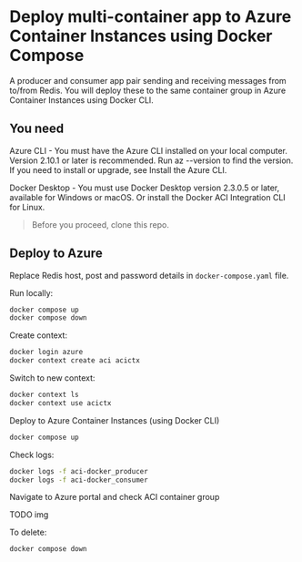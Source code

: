 # Deploy multi-container app to Azure Container Instances using Docker Compose

A producer and consumer app pair sending and receiving messages from to/from Redis. You will deploy these to the same container group in Azure Container Instances using Docker CLI.

## You need

Azure CLI - You must have the Azure CLI installed on your local computer. Version 2.10.1 or later is recommended. Run az --version to find the version. If you need to install or upgrade, see Install the Azure CLI.

Docker Desktop - You must use Docker Desktop version 2.3.0.5 or later, available for Windows or macOS. Or install the Docker ACI Integration CLI for Linux.

> Before you proceed, clone this repo.

## Deploy to Azure

Replace Redis host, post and password details in `docker-compose.yaml` file.

Run locally:

```bash
docker compose up
docker compose down
```

Create context:

```bash
docker login azure
docker context create aci acictx
```

Switch to new context:

```bash
docker context ls
docker context use acictx
```

Deploy to Azure Container Instances (using Docker CLI)

```bash
docker compose up
```

Check logs:

```bash
docker logs -f aci-docker_producer
docker logs -f aci-docker_consumer
```

Navigate to Azure portal and check ACI container group

TODO img

To delete:

```bash
docker compose down
```